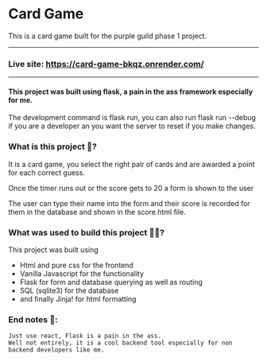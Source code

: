 # Card Game
This is a card game built for the purple guild phase 1 project.

---
### Live site: https://card-game-bkqz.onrender.com/
---

#### This project was built using flask, a pain in the ass framework especially for me.

The development command is flask run, you can also run flask run --debug if you are a developer an you want the server to reset if you make changes.

### What is this project 🤔?

It is a card game, you select the right pair of cards and are awarded a point for each correct guess.

Once the timer runs out or the score gets to 20 a form is shown to the user

The user can type their name into the form and their score is recorded for them in the database and shown in the score.html file.

### What was used to build this project 🤷🏾?
This project was built using 
* Html and pure css for the frontend
* Vanilla Javascript for the functionality
* Flask for form and database querying as well as routing
* SQL (sqlite3) for the database
* and finally Jinja! for html formatting


### End notes 🫠: 
``` 
Just use react, Flask is a pain in the ass.
Well not entirely, it is a cool backend tool especially for non backend developers like me.
```

